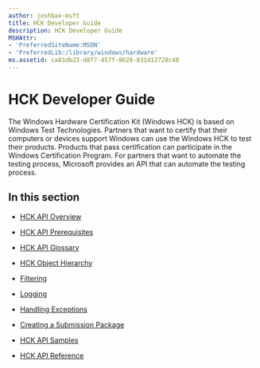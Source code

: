 ```yaml
---
author: joshbax-msft
title: HCK Developer Guide
description: HCK Developer Guide
MSHAttr:
- 'PreferredSiteName:MSDN'
- 'PreferredLib:/library/windows/hardware'
ms.assetid: ca81db23-d8f7-457f-8628-031d12728c48
---
```


# HCK Developer Guide


The Windows Hardware Certification Kit (Windows HCK) is based on Windows Test Technologies. Partners that want to certify that their computers or devices support Windows can use the Windows HCK to test their products. Products that pass certification can participate in the Windows Certification Program. For partners that want to automate the testing process, Microsoft provides an API that can automate the testing process.

## In this section


-   [HCK API Overview](hck-api-overview.md)

-   [HCK API Prerequisites](hck-api-prerequisites-hck-om.md)

-   [HCK API Glossary](hck-api-glossary.md)

-   [HCK Object Hierarchy](hck-object-hierarchy.md)

-   [Filtering](filtering.md)

-   [Logging](logging.md)

-   [Handling Exceptions](handling-exceptions.md)

-   [Creating a Submission Package](creating-a-submission-package.md)

-   [HCK API Samples](hck-api-samples.md)

-   [HCK API Reference](hck-api-reference.md)

 

 







